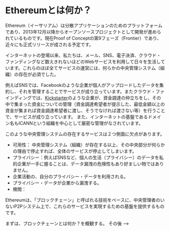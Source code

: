 # Ethereumとは何か？

Ethereum（イーサリアム）は分散アプリケーションのためのプラットフォームであり、2013年12月以降からオープンソースプロジェクトとして開発が進められているものです。現在Proof of Conceptの第9フェーズ（Frontier）であり、近々にも正式リリースが成される予定です。

インターネットの登場以来、私たちは、メール、SNS、電子決済、クラウド・ファンディングなど数えきれないほどのWebサービスを利用して日々を生活しています。これらのほぼ全てサービスの運営には、何らかの中央管理システム（組織）の存在が必須でした。

例えばSNSでは、Facebookのような企業が個人がアップロードしたデータを集約し、それを管理することでサービスが成り立っています。またクラウド・ファインディングでは、[Kickstarter](https://www.kickstarter.com/)のような企業が、資金調達の仲立ちをし、その中で集まった資金についての管理（資金調達希望者が提示した、最低金額以上の資金が集まれば資金調達希望者に渡し、そうでなければ渡さない等）を行うことで、サービスが成り立っています。
また、インターネットの基盤であるドメイン名もICANNという組織を中心として厳密な管理がなされています。

このような中央管理システムの存在するサービスは２つ側面に欠点があります。
* 可用性： 中央管理システム（組織）が存在する以上、その中央部分が何らかの理由で停止すれば、全体のサービスが停止してしまいます。
* プライバシー：例えばSNSなど、個人の生活（プライバシー）のデータを私的企業が一手に握ることは、データ漏洩の危険性もあり好ましい物ではありません。
 * 企業活動の、自分のプライバシー・データを利用される。
 * プライバシー・データが企業から漏洩する。
* 検閲： 


Ethereumは、「ブロックチェーン」と呼ばれる技術をベースに、中央管理者のいないP2Pシステム上で、これらのサービスを実現するための基盤を提供するものです。

まずは、ブロックチェーンとは何か？を概観する。
その後 -->